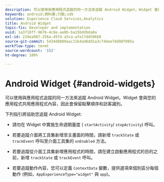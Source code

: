 ```yaml
---
description: 可以使用與應用程式追蹤的同一方法來追蹤 Android Widget。Widget 會與您的應用程式共用應用程式內容，因此會保留點擊順序和訪客識別。
keywords: android;資料庫;行動;sdk
solution: Experience Cloud Services,Analytics
title: Android Widget
topic-fix: Developer and implementation
uuid: 1a3718ff-967b-4c8e-ae0b-ba15bddbda0a
exl-id: 229ea987-256a-45f4-a5ca-afe17dd596b8
source-git-commit: 5434d8809aac11b4ad6dd1a3c74dae7dd98f095a
workflow-type: tm+mt
source-wordcount: '152'
ht-degree: 100%

---
```


# Android Widget {#android-widgets}

可以使用與應用程式追蹤的同一方法來追蹤 Android Widget。Widget 會與您的應用程式共用應用程式內容，因此會保留點擊順序和訪客識別。

下列指引將協助您追蹤 Android Widget:

* 請勿在 Widget 中實施生命週期量度 ( `startActivity`/ `stopActivity`) 呼叫。

* 若要追蹤介面將工具集新增至主畫面的時間，請新增 `trackState` 或 `trackEvent` 呼叫至介面工具集的 `onEnabled` 方法。

* 若要追蹤從介面工具集新增應用程式的時間，請在建立啟動應用程式的目的之前，新增 `trackState` 或 `trackEvent` 呼叫。

* 若要追蹤動作內容，您可以定義 `ContextData` 變數，提供選項來個別區分每個動作 (例如，`AppExperienceType="widget"` 與 `app`)。
